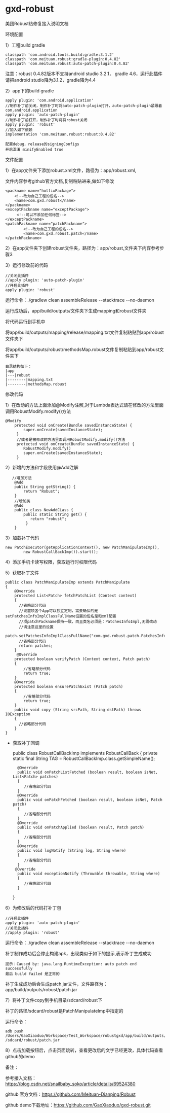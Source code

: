 # gxd-robust
美团Robust热修复接入说明文档

环境配置

1）工程build gradle

    classpath 'com.android.tools.build:gradle:3.1.2'
    classpath 'com.meituan.robust:gradle-plugin:0.4.82'
    classpath 'com.meituan.robust:auto-patch-plugin:0.4.82'

注意：robust 0.4.82版本不支持android studio 3.2.1， gradle 4.6，运行此插件请把android studio降为3.1.2，gradle降为4.4

2）app下的build gradle

    apply plugin: 'com.android.application'
    //制作补丁前关闭，制作补丁时将auto-patch-plugin打开，auto-patch-plugin紧跟着com.android.application
    apply plugin: 'auto-patch-plugin'
    //制作补丁前打开，制作补丁时将将robust关闭
    apply plugin: 'robust'
    //加入如下依赖
    implementation 'com.meituan.robust:robust:0.4.82'
    
    配置debug，release的signingConfigs
    开启混淆 minifyEnabled true

文件配置

1）在app文件夹下添加robust.xml文件，路径为：app/robust.xml,

文件内容参考github官方文档,复制粘贴进来,做如下修改

    <packname name="hotfixPackage">
        <!--改为自己工程的包名-->
        <name>com.gxd.robust</name>
    </packname>
    <exceptPackname name="exceptPackage">
         <!--可以不添加任何标签-->
    </exceptPackname>
    <patchPackname name="patchPackname">
            <!--改为自己工程的包名-->
            <name>com.gxd.robust.patch</name>
    </patchPackname>

2）在app文件夹下创建robust文件夹，路径为：app/robust,文件夹下内容参考步骤3

3）运行修改前的代码

    //关闭此插件
    //apply plugin: 'auto-patch-plugin'
    //开启此插件
    apply plugin: 'robust'

运行命令：./gradlew clean  assembleRelease --stacktrace --no-daemon

运行成功后，app/build/outputs/文件夹下生成mapping和robust文件夹

将代码运行到手机中

将app/build/outputs/mapping/release/mapping.txt文件复制粘贴到app/robust文件夹下

将app/build/outputs/robust/methodsMap.robust文件复制粘贴到app/robust文件夹下

    目录结构如下：
    |app
    |---|robust
    |--------|mapping.txt
    |--------|methodsMap.robust

修改代码

1）在改动的方法上面添加@Modify注解,对于Lambda表达式请在修改的方法里面调用RobustModify.modify()方法

    @Modify
        protected void onCreate(Bundle savedInstanceState) {
            super.onCreate(savedInstanceState);
         }
         //或者是被修改的方法里面调用RobustModify.modify()方法
         protected void onCreate(Bundle savedInstanceState) {
            RobustModify.modify()
            super.onCreate(savedInstanceState);
         }

2）新增的方法和字段使用@Add注解

       //增加方法
        @Add
        public String getString() {
            return "Robust";
        }
        //增加类
        @Add
        public class NewAddCLass {
            public static String get() {
               return "robust";
             }
        }

3）加载补丁代码

    new PatchExecutor(getApplicationContext(), new PatchManipulateImp(),
            new RobustCallBackImp()).start();

4）添加手机卡读写权限，获取运行时权限代码

5）获取补丁文件

    public class PatchManipulateImp extends PatchManipulate
    {
        @Override
        protected List<Patch> fetchPatchList (Context context)
        {
          //省略部分代码
          //设置项各个App可以独立定制，需要确保的是setPatchesInfoImplClassFullName设置的包名是和xml配置
          //项patchPackname保持一致，而且类名必须是：PatchesInfoImpl,无需改动
          //请注意这里的设置
          patch.setPatchesInfoImplClassFullName("com.gxd.robust.patch.PatchesInfoImpl");
          //省略部分代码
          return patches;
        }
         @Override
        protected boolean verifyPatch (Context context, Patch patch)
        {
            //省略部分代码
            return true;
        }
        @Override
        protected boolean ensurePatchExist (Patch patch)
        {
            //省略部分代码
            return true;
        }
        public void copy (String srcPath, String dstPath) throws IOException
        {
          //省略部分代码
        }
    }

- 获取补丁回调

    public class RobustCallBackImp implements RobustCallBack
    {
        private static final String TAG = RobustCallBackImp.class.getSimpleName();
    
        @Override
        public void onPatchListFetched (boolean result, boolean isNet, List<Patch> patches)
        {
           //省略部分代码
        }
        @Override
        public void onPatchFetched (boolean result, boolean isNet, Patch patch)
        {
           //省略部分代码
        }
        @Override
        public void onPatchApplied (boolean result, Patch patch)
        {
           //省略部分代码
        }
        @Override
        public void logNotify (String log, String where)
        {
           //省略部分代码
        }
       @Override
        public void exceptionNotify (Throwable throwable, String where)
        {
           //省略部分代码
        }
    }

6）为修改后的代码打补丁包

    //开启此插件
    apply plugin: 'auto-patch-plugin'
    //关闭此插件
    //apply plugin: 'robust'

运行命令：./gradlew clean  assembleRelease --stacktrace --no-daemon

补丁制作成功后会停止构建apk，出现类似于如下的提示,表示补丁生成成功 

    提示：Caused by: java.lang.RuntimeException: auto patch end successfully
    最后 build failed 是正常的

补丁生成成功后会生成patch.jar文件，文件路径为：app/build/outputs/robust/patch.jar

7）将补丁文件copy到手机目录/sdcard/robust下

补丁的路径/sdcard/robust是PatchManipulateImp中指定的

运行命令：

    adb push /Users/GaoXiaoduo/Workspace/Test_Workspace/robustgxd/app/build/outputs/robust/patch.jar /sdcard/robust/patch.jar

8）点击加载按钮后，点击页面跳转，查看更改后的文字已经更改，具体代码查看github的demo

备注：

参考接入文档：https://blog.csdn.net/snailbaby_soko/article/details/69524380

github 官方文档：https://github.com/Meituan-Dianping/Robust

github demo下载地址：https://github.com/GaoXiaoduo/gxd-robust.git
